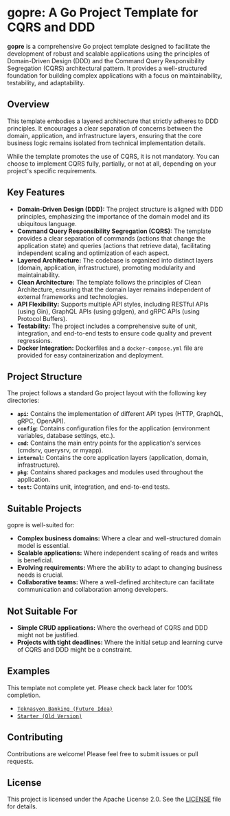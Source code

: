 # gopre: A Go Project Template for CQRS and DDD

**gopre** is a comprehensive Go project template designed to facilitate the development of robust and scalable applications using the principles of Domain-Driven Design (DDD) and the Command Query Responsibility Segregation (CQRS) architectural pattern. It provides a well-structured foundation for building complex applications with a focus on maintainability, testability, and adaptability.

## Overview

This template embodies a layered architecture that strictly adheres to DDD principles. It encourages a clear separation of concerns between the domain, application, and infrastructure layers, ensuring that the core business logic remains isolated from technical implementation details.

While the template promotes the use of CQRS, it is not mandatory. You can choose to implement CQRS fully, partially, or not at all, depending on your project's specific requirements.

## Key Features

* **Domain-Driven Design (DDD):** The project structure is aligned with DDD principles, emphasizing the importance of the domain model and its ubiquitous language.
* **Command Query Responsibility Segregation (CQRS):** The template provides a clear separation of commands (actions that change the application state) and queries (actions that retrieve data), facilitating independent scaling and optimization of each aspect.
* **Layered Architecture:** The codebase is organized into distinct layers (domain, application, infrastructure), promoting modularity and maintainability.
* **Clean Architecture:** The template follows the principles of Clean Architecture, ensuring that the domain layer remains independent of external frameworks and technologies.
* **API Flexibility:** Supports multiple API styles, including RESTful APIs (using Gin), GraphQL APIs (using gqlgen), and gRPC APIs (using Protocol Buffers).
* **Testability:** The project includes a comprehensive suite of unit, integration, and end-to-end tests to ensure code quality and prevent regressions.
* **Docker Integration:** Dockerfiles and a `docker-compose.yml` file are provided for easy containerization and deployment.

## Project Structure

The project follows a standard Go project layout with the following key directories:

* **`api`:** Contains the implementation of different API types (HTTP, GraphQL, gRPC, OpenAPI).
* **`config`:** Contains configuration files for the application (environment variables, database settings, etc.).
* **`cmd`:** Contains the main entry points for the application's services (cmdsrv, querysrv, or myapp).
* **`internal`:** Contains the core application layers (application, domain, infrastructure).
* **`pkg`:** Contains shared packages and modules used throughout the application.
* **`test`:** Contains unit, integration, and end-to-end tests.

## Suitable Projects

gopre is well-suited for:

* **Complex business domains:** Where a clear and well-structured domain model is essential.
* **Scalable applications:** Where independent scaling of reads and writes is beneficial.
* **Evolving requirements:** Where the ability to adapt to changing business needs is crucial.
* **Collaborative teams:** Where a well-defined architecture can facilitate communication and collaboration among developers.

## Not Suitable For

* **Simple CRUD applications:** Where the overhead of CQRS and DDD might not be justified.
* **Projects with tight deadlines:** Where the initial setup and learning curve of CQRS and DDD might be a constraint.

## Examples

This template not complete yet. Please check back later for 100% completion.

- [`Teknasyon Banking (Future Idea)`](https://github.com/9ssi7/teknasyon.banking)
- [`Starter (Old Version)`](https://github.com/9ssi7/gopre.examples/tree/main/starter)

## Contributing

Contributions are welcome! Please feel free to submit issues or pull requests.

## License

This project is licensed under the Apache License 2.0. See the [LICENSE](LICENSE) file for details.
